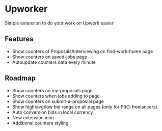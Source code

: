 # Upworker
Simple extension to do your work on Upwork easier

## Features
* Show counters of Proposals/Interviewing on find-work-home page
* Show counters on saved-jobs page
* Autoupdate counters data every minute

## Roadmap
* Show counters on my-proposals page
* Show counters when jobs adding to page
* Show counters on submit-a-proposial page
* Show high/avg/low bid range on all pages (only for PRO-freelancers)
* Auto conversion bids in local currency
* New extension icon
* Additional counters styling
